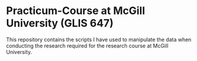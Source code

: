 # Practicum-Course at McGill University (GLIS 647)
This repository contains the scripts I have used to manipulate the data when conducting the research required for the research course at McGill University. 
